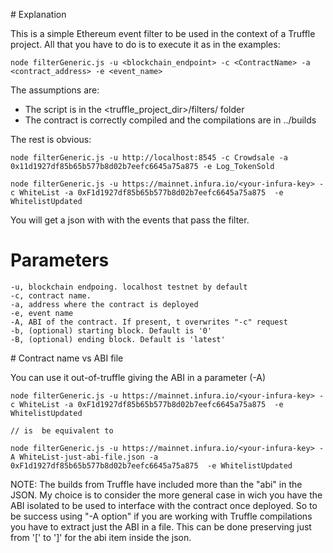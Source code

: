 

# Explanation

This is a simple Ethereum event filter to be used in the context of a Truffle project. All that you have to do is to execute it as in the examples:

```
node filterGeneric.js -u <blockchain_endpoint> -c <ContractName> -a <contract_address> -e <event_name>

```

The assumptions are:
* The script is in the <truffle_project_dir>/filters/ folder 
* The contract is correctly compiled and the compilations are in ../builds

The rest is obvious:

```
node filterGeneric.js -u http://localhost:8545 -c Crowdsale -a 0x11d1927df85b65b577b8d02b7eefc6645a75a875 -e Log_TokenSold

node filterGeneric.js -u https://mainnet.infura.io/<your-infura-key> -c WhiteList -a 0xF1d1927df85b65b577b8d02b7eefc6645a75a875  -e WhitelistUpdated
```


You will get a json with with the events that pass the filter.


# Parameters

```
-u, blockchain endpoing. localhost testnet by default
-c, contract name. 
-a, address where the contract is deployed
-e, event name
-A, ABI of the contract. If present, t overwrites "-c" request
-b, (optional) starting block. Default is '0'
-B, (optional) ending block. Default is 'latest'
```


# Contract name vs ABI file

You can use it out-of-truffle giving the ABI in a parameter (-A)

```
node filterGeneric.js -u https://mainnet.infura.io/<your-infura-key> -c WhiteList -a 0xF1d1927df85b65b577b8d02b7eefc6645a75a875  -e WhitelistUpdated

// is  be equivalent to 

node filterGeneric.js -u https://mainnet.infura.io/<your-infura-key> -A WhiteList-just-abi-file.json -a 0xF1d1927df85b65b577b8d02b7eefc6645a75a875  -e WhitelistUpdated

```

NOTE: The builds from Truffle have included more than the "abi" in the JSON. My choice is to consider the more general case in wich you have the ABI isolated to be used to interface with the contract once deployed. So to be success using "-A option" if you are working with Truffle compilations you have to extract just the ABI in a file. This can be done preserving just from '[' to ']' for the abi item inside the json.






